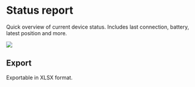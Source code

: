 # Status report

Quick overview of current device status. Includes last connection, battery, latest position and more.

![](https://i.imgur.com/bybNIVh.png)

## Export

Exportable in XLSX format.
